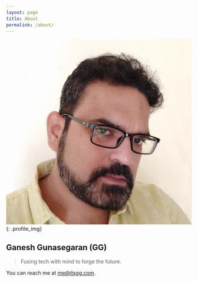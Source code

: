```yaml
---
layout: page
title: About
permalink: /about/
---
```


![GG alt >](/assets/images/gg.jpg){: .profile_img}

## Ganesh Gunasegaran (GG)

> Fusing tech with mind to forge the future.

You can reach me at <me@itsgg.com>.
